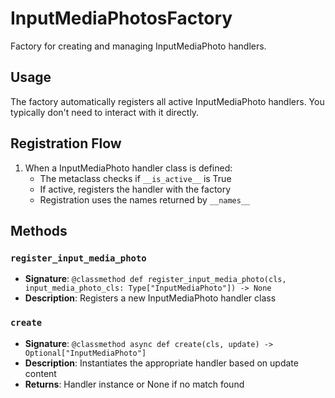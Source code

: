 # InputMediaPhotosFactory

Factory for creating and managing InputMediaPhoto handlers.

## Usage

The factory automatically registers all active InputMediaPhoto handlers. 
You typically don't need to interact with it directly.

## Registration Flow

1. When a InputMediaPhoto handler class is defined:
   - The metaclass checks if `__is_active__` is True
   - If active, registers the handler with the factory
   - Registration uses the names returned by `__names__`

## Methods

### `register_input_media_photo`
- **Signature**: `@classmethod def register_input_media_photo(cls, input_media_photo_cls: Type["InputMediaPhoto"]) -> None`
- **Description**: Registers a new InputMediaPhoto handler class

### `create`
- **Signature**: `@classmethod async def create(cls, update) -> Optional["InputMediaPhoto"]`
- **Description**: Instantiates the appropriate handler based on update content
- **Returns**: Handler instance or None if no match found

